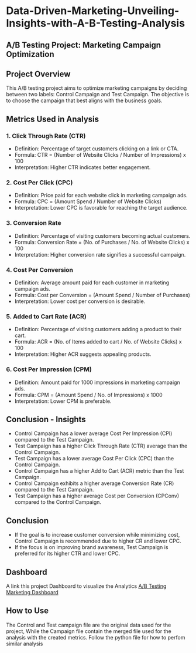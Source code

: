 # Data-Driven-Marketing-Unveiling-Insights-with-A-B-Testing-Analysis
## A/B Testing Project: Marketing Campaign Optimization

## Project Overview

This A/B testing project aims to optimize marketing campaigns by deciding between two labels: Control Campaign and Test Campaign. The objective is to choose the campaign that best aligns with the business goals.

## Metrics Used in Analysis

### 1. Click Through Rate (CTR)

- Definition: Percentage of target customers clicking on a link or CTA.
- Formula: CTR = (Number of Website Clicks / Number of Impressions) x 100
- Interpretation: Higher CTR indicates better engagement.

### 2. Cost Per Click (CPC)

- Definition: Price paid for each website click in marketing campaign ads.
- Formula: CPC = (Amount Spend / Number of Website Clicks)
- Interpretation: Lower CPC is favorable for reaching the target audience.

### 3. Conversion Rate

- Definition: Percentage of visiting customers becoming actual customers.
- Formula: Conversion Rate = (No. of Purchases / No. of Website Clicks) x 100
- Interpretation: Higher conversion rate signifies a successful campaign.

### 4. Cost Per Conversion

- Definition: Average amount paid for each customer in marketing campaign ads.
- Formula: Cost per Conversion = (Amount Spend / Number of Purchases)
- Interpretation: Lower cost per conversion is desirable.

### 5. Added to Cart Rate (ACR)

- Definition: Percentage of visiting customers adding a product to their cart.
- Formula: ACR = (No. of Items added to cart / No. of Website Clicks) x 100
- Interpretation: Higher ACR suggests appealing products.

### 6. Cost Per Impression (CPM)

- Definition: Amount paid for 1000 impressions in marketing campaign ads.
- Formula: CPM = (Amount Spend / No. of Impressions) x 1000
- Interpretation: Lower CPM is preferable.

## Conclusion - Insights

- Control Campaign has a lower average Cost Per Impression (CPI) compared to the Test Campaign.
- Test Campaign has a higher Click Through Rate (CTR) average than the Control Campaign.
- Test Campaign has a lower average Cost Per Click (CPC) than the Control Campaign.
- Control Campaign has a higher Add to Cart (ACR) metric than the Test Campaign.
- Control Campaign exhibits a higher average Conversion Rate (CR) compared to the Test Campaign.
- Test Campaign has a higher average Cost per Conversion (CPConv) compared to the Control Campaign.

## Conclusion

- If the goal is to increase customer conversion while minimizing cost, Control Campaign is recommended due to higher CR and lower CPC.
- If the focus is on improving brand awareness, Test Campaign is preferred for its higher CTR and lower CPC.

## Dashboard
A link this project Dashboard to visualize the Analytics <a href="https://public.tableau.com/app/profile/richard.oloyede/viz/MarketingAnalyticsDashboardABTesting/Dashboard2" target="_blank" rel="noopener noreferrer">A/B Testing Marketing Dashboard</a>


## How to Use

The Control and Test campaign file are the original data used for the project, While the Campaign file contain the merged file used for the analysis with the created metrics. Follow the python file for how to perfom similar analysis

